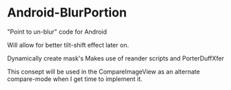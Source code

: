 # Android-BlurPortion
"Point to un-blur" code for Android

Will allow for better tilt-shift effect later on.

Dynamically create mask's
Makes use of reander scripts and PorterDuffXfer


This consept will be used in the CompareImageView as an alternate compare-mode when I get time to implement it.
